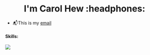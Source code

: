 <h1 align="center">I'm Carol Hew :headphones:</h1>

- 📬This is my [email](mailto:hew78pikrou@gmail.com)

<h4>Skills:</h4>
<p>
  <a href="https://skillicons.dev">
    <img src="https://skillicons.dev/icons?i=py,java,js,react,spring,php,html,css,mongodb,mysql,figma,gitlab,git,notion&theme=dark"/>
  </a>
</p>
